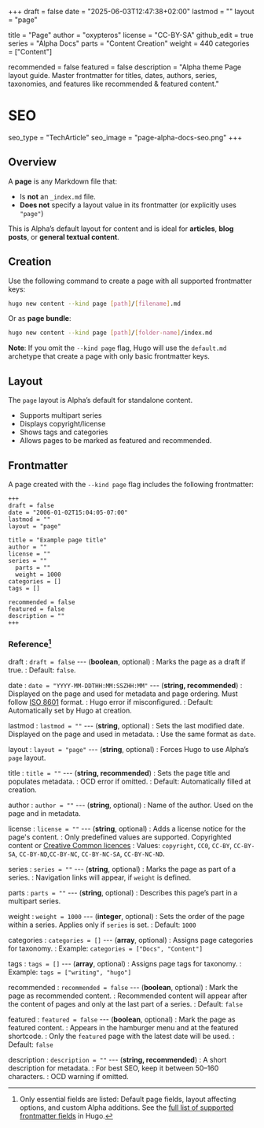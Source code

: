 +++
draft = false
date = "2025-06-03T12:47:38+02:00"
lastmod = ""
layout = "page"

title = "Page"
author = "oxypteros"
license = "CC-BY-SA"
github_edit = true
series = "Alpha Docs"
  parts = "Content Creation"
  weight = 440
categories = ["Content"]

recommended = false
featured = false
description = "Alpha theme Page layout guide. Master frontmatter for titles, dates, authors, series, taxonomies, and features like recommended & featured content."
# SEO
seo_type = "TechArticle"
seo_image = "page-alpha-docs-seo.png"
+++
## Overview
A **page** is any Markdown file that:
- Is **not** an `_index.md` file.
- **Does not** specify a layout value in its frontmatter (or explicitly uses `"page"`)

This is Alpha’s default layout for content and is ideal for **articles**, **blog posts**, or **general textual content**.


## Creation
Use the following command to create a page with all supported frontmatter keys:
```bash
hugo new content --kind page [path]/[filename].md
```
Or as **page bundle**:
```bash
hugo new content --kind page [path]/[folder-name]/index.md
```
**Note**: If you omit the `--kind page` flag, Hugo will use the `default.md` archetype that create a page with only basic frontmatter keys.

## Layout
The `page` layout is Alpha’s default for standalone content.

- Supports multipart series
- Displays copyright/license
- Shows tags and categories
- Allows pages to be marked as featured and recommended.

## Frontmatter
A page created with the `--kind page` flag includes the following frontmatter:
```
+++
draft = false
date = "2006-01-02T15:04:05-07:00"
lastmod = ""
layout = "page"

title = "Example page title"
author = ""
license = ""
series = ""
  parts = ""
  weight = 1000
categories = []
tags = []

recommended = false
featured = false
description = ""
+++
```
### Reference[^1]
draft 
: `draft = false` --- (**boolean**, optional)
: Marks the page as a draft if true.
: Default: `false`.

date
: `date = "YYYY-MM-DDTHH:MM:SSZHH:MM"` --- (**string, recommended**)
: Displayed on the page and used for metadata and page ordering. Must follow [ISO 8601](https://en.wikipedia.org/wiki/ISO_8601) format.
: Hugo error if misconfigured.
: Default: Automatically set by Hugo at creation. 

lastmod 
: `lastmod = ""` --- (**string**, optional)
: Sets the last modified date. Displayed on the page and used in metadata. 
: Use the same format as `date`.

layout 
: `layout = "page"` --- (**string**, optional)
: Forces Hugo to use Alpha’s `page` layout.

title 
: `title = ""` --- (**string, recommended**)
: Sets the page title and populates metadata.
: OCD error if omitted.
: Default: Automatically filled at creation.

author 
: `author = ""` --- (**string**, optional)
: Name of the author. Used on the page and in metadata.

license 
: `license = ""` --- (**string**, optional)
: Adds a license notice for the page's content.
: Only predefined values are supported. Copyrighted content or [Creative Common licences](https://creativecommons.org/share-your-work/cclicenses/)
: Values: `copyright`, `CC0`, `CC-BY`, `CC-BY-SA`, `CC-BY-ND`,`CC-BY-NC`, `CC-BY-NC-SA`, `CC-BY-NC-ND`.

series 
: `series = ""` --- (**string**, optional)
: Marks the page as part of a series. 
: Navigation links will appear, if `weight` is defined.

parts 
: `parts = ""` --- (**string**, optional)
: Describes this page’s part in a multipart series.

weight 
: `weight = 1000` --- (**integer**, optional)
: Sets the order of the page within a series. Applies only if `series` is set.
: Default: `1000`

categories 
: `categories = []` --- (**array**, optional)
: Assigns page categories for taxonomy.
: Example: `categories = ["Docs", "Content"]`

tags 
: `tags = []` --- (**array**, optional)
: Assigns page tags for taxonomy.
: Example: `tags = ["writing", "hugo"]`

recommended
: `recommended = false` --- (**boolean**, optional)
: Mark the page as recommended content.
: Recommended content will appear after the content of pages and only at the last part of a series.
: Default: `false`

featured
: `featured = false` --- (**boolean**, optional)
: Mark the page as featured content.
: Appears in the hamburger menu and at the featured shortcode.
: Only the `featured` page with the latest date will be used.
: Default: `false`

description 
: `description = ""` --- (**string, recommended**)
: A short description for metadata.
: For best SEO, keep it between 50–160 characters.
: OCD warning if omitted.

[^1]: Only essential fields are listed: Default page fields, layout affecting options, and custom Alpha additions. See the [full list of supported frontmatter fields](https://gohugo.io/content-management/front-matter/#fields) in Hugo.